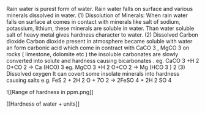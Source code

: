 Rain water is purest form of water. Rain water falls on surface and various minerals dissolved in water.
(1) Dissolution of Minerals:
When rain water falls on surface at comes in contact with minerals like salt of sodium, potassium, lithium, these minerals are soluble in water. Than water soluble salt of heavy metal gives hardness character to water.
(2) Dissolved Carbon dioxide
Carbon dioxide present in atmosphere became soluble with water an form carbonic acid which come in contract with CaCO 3 , MgCO 3 on rocks ( limestone, dolomite etc ) the insoluble carbonates are slowly converted into solute and hardness causing bicarbonates .
eg. CaCO 3 +H 2 O+CO 2 → Ca (HCO) 3
eg. MgCO 3 +H 2 O+CO 2 → Mg (HCO 3 ) 2
(3) Dissolved oxygen
It can covert some insolate minerals into hardness causing salts
e.g. FeS 2 + 2H 2 O + 7O 2 → 2FeSO 4 + 2H 2 SO 4

![[Range of hardness in ppm.png]]

[[Hardness of water + units]]